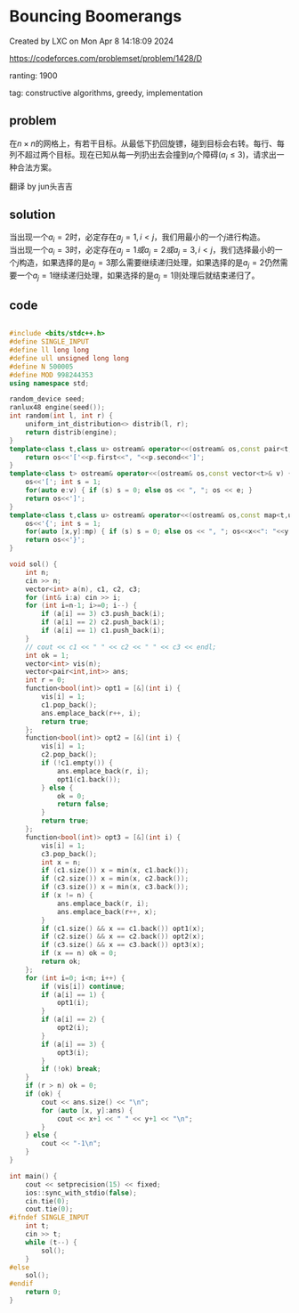# Bouncing Boomerangs

Created by LXC on Mon Apr  8 14:18:09 2024

https://codeforces.com/problemset/problem/1428/D

ranting: 1900

tag: constructive algorithms, greedy, implementation

## problem

在$n\times n$的网格上，有若干目标。从最低下扔回旋镖，碰到目标会右转。每行、每列不超过两个目标。现在已知从每一列扔出去会撞到$a_i$个障碍($a_i\le 3$)，请求出一种合法方案。

翻译 by jun头吉吉

## solution

当出现一个$a_i=2$时，必定存在$a_j=1, i < j$，我们用最小的一个$j$进行构造。  
当出现一个$a_i=3$时，必定存在$a_j=1 或 a_j=2 或 a_j=3, i < j$，我们选择最小的一个$j$构造，如果选择的是$a_j=3$那么需要继续递归处理，如果选择的是$a_j=2$仍然需要一个$a_j=1$继续递归处理，如果选择的是$a_j=1$则处理后就结束递归了。



## code

``` cpp

#include <bits/stdc++.h>
#define SINGLE_INPUT
#define ll long long
#define ull unsigned long long
#define N 500005
#define MOD 998244353
using namespace std;

random_device seed;
ranlux48 engine(seed());
int random(int l, int r) {
    uniform_int_distribution<> distrib(l, r);
    return distrib(engine);
}
template<class t,class u> ostream& operator<<(ostream& os,const pair<t,u>& p) {
    return os<<'['<<p.first<<", "<<p.second<<']';
}
template<class t> ostream& operator<<(ostream& os,const vector<t>& v) {
    os<<'['; int s = 1;
    for(auto e:v) { if (s) s = 0; else os << ", "; os << e; }
    return os<<']';
}
template<class t,class u> ostream& operator<<(ostream& os,const map<t,u>& mp){
    os<<'{'; int s = 1;
    for(auto [x,y]:mp) { if (s) s = 0; else os << ", "; os<<x<<": "<<y; }
    return os<<'}';
}

void sol() {
    int n;
    cin >> n;
    vector<int> a(n), c1, c2, c3;
    for (int& i:a) cin >> i;
    for (int i=n-1; i>=0; i--) {
        if (a[i] == 3) c3.push_back(i);
        if (a[i] == 2) c2.push_back(i);
        if (a[i] == 1) c1.push_back(i);
    }
    // cout << c1 << " " << c2 << " " << c3 << endl;
    int ok = 1;
    vector<int> vis(n);
    vector<pair<int,int>> ans;
    int r = 0;
    function<bool(int)> opt1 = [&](int i) {
        vis[i] = 1;
        c1.pop_back();
        ans.emplace_back(r++, i);
        return true;
    };
    function<bool(int)> opt2 = [&](int i) {
        vis[i] = 1;
        c2.pop_back();
        if (!c1.empty()) {
            ans.emplace_back(r, i);
            opt1(c1.back());
        } else {
            ok = 0;
            return false;
        }
        return true;
    };
    function<bool(int)> opt3 = [&](int i) {
        vis[i] = 1;
        c3.pop_back();
        int x = n;
        if (c1.size()) x = min(x, c1.back());
        if (c2.size()) x = min(x, c2.back());
        if (c3.size()) x = min(x, c3.back());
        if (x != n) {
            ans.emplace_back(r, i);
            ans.emplace_back(r++, x);
        }
        if (c1.size() && x == c1.back()) opt1(x);
        if (c2.size() && x == c2.back()) opt2(x);
        if (c3.size() && x == c3.back()) opt3(x);
        if (x == n) ok = 0;
        return ok;
    };
    for (int i=0; i<n; i++) {
        if (vis[i]) continue;
        if (a[i] == 1) {
            opt1(i);
        }
        if (a[i] == 2) {
            opt2(i);
        }
        if (a[i] == 3) {
            opt3(i);
        }
        if (!ok) break;
    }
    if (r > n) ok = 0;
    if (ok) {
        cout << ans.size() << "\n";
        for (auto [x, y]:ans) {
            cout << x+1 << " " << y+1 << "\n";
        }
    } else {
        cout << "-1\n";
    }
}

int main() {
    cout << setprecision(15) << fixed;
    ios::sync_with_stdio(false);
    cin.tie(0);
    cout.tie(0);
#ifndef SINGLE_INPUT
    int t;
    cin >> t;
    while (t--) {
        sol();
    }
#else
    sol();
#endif
    return 0;
}

```
